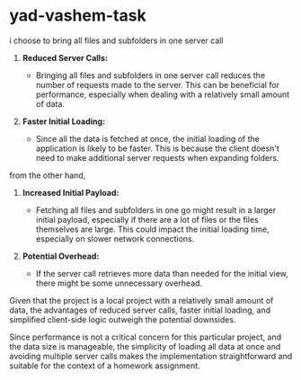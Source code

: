 # yad-vashem-task
i choose to bring all files and subfolders in one server call


1. **Reduced Server Calls:**
   - Bringing all files and subfolders in one server call reduces the number of requests made to the server. This can be beneficial for performance, especially when dealing with a relatively small amount of data.

2. **Faster Initial Loading:**
   - Since all the data is fetched at once, the initial loading of the application is likely to be faster. This is because the client doesn't need to make additional server requests when expanding folders.

from the other hand,

1. **Increased Initial Payload:**
   - Fetching all files and subfolders in one go might result in a larger initial payload, especially if there are a lot of files or the files themselves are large. This could impact the initial loading time, especially on slower network connections.

2. **Potential Overhead:**
   - If the server call retrieves more data than needed for the initial view, there might be some unnecessary overhead.


Given that the project is a local project  with a relatively small amount of data, the advantages of reduced server calls, faster initial loading, and simplified client-side logic outweigh the potential downsides.

Since performance is not a critical concern for this particular project, and the data size is manageable, the simplicity of loading all data at once and avoiding multiple server calls makes the implementation straightforward and suitable for the context of a homework assignment.
